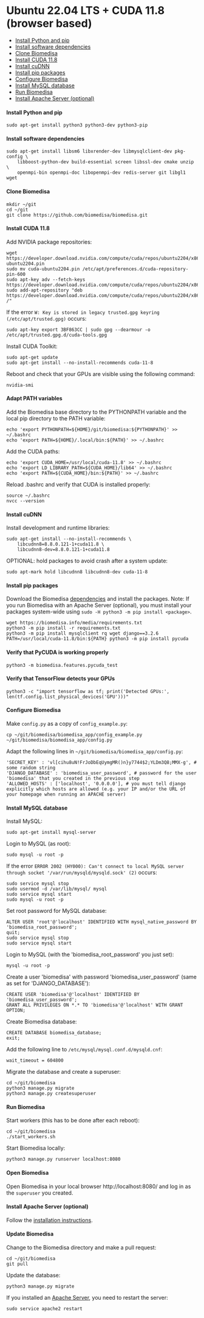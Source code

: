 #  Ubuntu 22.04 LTS + CUDA 11.8 (browser based)

- [Install Python and pip](#install-python-and-pip)
- [Install software dependencies](#install-software-dependencies)
- [Clone Biomedisa](#clone-biomedisa)
- [Install CUDA 11.8](#install-cuda-11.8)
- [Install cuDNN](#install-cudnn)
- [Install pip packages](#install-pip-packages)
- [Configure Biomedisa](#configure-biomedisa)
- [Install MySQL database](#install-mysql-database)
- [Run Biomedisa](#run-biomedisa)
- [Install Apache Server (optional)](#install-apache-server-optional)

#### Install Python and pip
```
sudo apt-get install python3 python3-dev python3-pip
```

#### Install software dependencies
```
sudo apt-get install libsm6 libxrender-dev libmysqlclient-dev pkg-config \
    libboost-python-dev build-essential screen libssl-dev cmake unzip \
    openmpi-bin openmpi-doc libopenmpi-dev redis-server git libgl1 wget
```

#### Clone Biomedisa
```
mkdir ~/git
cd ~/git
git clone https://github.com/biomedisa/biomedisa.git
```

#### Install CUDA 11.8
Add NVIDIA package repositories:
```
wget https://developer.download.nvidia.com/compute/cuda/repos/ubuntu2204/x86_64/cuda-ubuntu2204.pin
sudo mv cuda-ubuntu2204.pin /etc/apt/preferences.d/cuda-repository-pin-600
sudo apt-key adv --fetch-keys https://developer.download.nvidia.com/compute/cuda/repos/ubuntu2204/x86_64/3bf863cc.pub
sudo add-apt-repository "deb https://developer.download.nvidia.com/compute/cuda/repos/ubuntu2204/x86_64/ /"
```
If the error `W: Key is stored in legacy trusted.gpg keyring (/etc/apt/trusted.gpg)` occurs:
```
sudo apt-key export 3BF863CC | sudo gpg --dearmour -o /etc/apt/trusted.gpg.d/cuda-tools.gpg
```
Install CUDA Toolkit:
```
sudo apt-get update
sudo apt-get install --no-install-recommends cuda-11-8
```
Reboot and check that your GPUs are visible using the following command:
```
nvidia-smi
```

#### Adapt PATH variables
Add the Biomedisa base directory to the PYTHONPATH variable and the local pip directory to the PATH variable:
```
echo 'export PYTHONPATH=${HOME}/git/biomedisa:${PYTHONPATH}' >> ~/.bashrc
echo 'export PATH=${HOME}/.local/bin:${PATH}' >> ~/.bashrc
```
Add the CUDA paths:
```
echo 'export CUDA_HOME=/usr/local/cuda-11.8' >> ~/.bashrc
echo 'export LD_LIBRARY_PATH=${CUDA_HOME}/lib64' >> ~/.bashrc
echo 'export PATH=${CUDA_HOME}/bin:${PATH}' >> ~/.bashrc
```
Reload .bashrc and verify that CUDA is installed properly:
```
source ~/.bashrc
nvcc --version
```

#### Install cuDNN
Install development and runtime libraries:
```
sudo apt-get install --no-install-recommends \
    libcudnn8=8.8.0.121-1+cuda11.8 \
    libcudnn8-dev=8.8.0.121-1+cuda11.8
```
OPTIONAL: hold packages to avoid crash after a system update:
```
sudo apt-mark hold libcudnn8 libcudnn8-dev cuda-11-8
```

#### Install pip packages
Download the Biomedisa [dependencies](https://biomedisa.info/media/requirements.txt) and install the packages. Note: If you run Biomedisa with an Apache Server (optional), you must install your packages system-wide using `sudo -H python3 -m pip install <package>`.
```
wget https://biomedisa.info/media/requirements.txt
python3 -m pip install -r requirements.txt
python3 -m pip install mysqlclient rq wget django==3.2.6
PATH=/usr/local/cuda-11.8/bin:${PATH} python3 -m pip install pycuda
```

#### Verify that PyCUDA is working properly
```
python3 -m biomedisa.features.pycuda_test
```

#### Verify that TensorFlow detects your GPUs
```
python3 -c "import tensorflow as tf; print('Detected GPUs:', len(tf.config.list_physical_devices('GPU')))"
```

#### Configure Biomedisa
Make `config.py` as a copy of `config_example.py`:
```
cp ~/git/biomedisa/biomedisa_app/config_example.py ~/git/biomedisa/biomedisa_app/config.py
```
Adapt the following lines in `~/git/biomedisa/biomedisa_app/config.py`:
```
'SECRET_KEY' : 'vl[cihu8uN!FrJoDbEqUymgMR()n}y7744$2;YLDm3Q8;MMX-g', # some random string
'DJANGO_DATABASE' : 'biomedisa_user_password', # password for the user 'biomedisa' that you created in the previous step
'ALLOWED_HOSTS' : ['localhost', '0.0.0.0'], # you must tell django explicitly which hosts are allowed (e.g. your IP and/or the URL of your homepage when running an APACHE server)
```

#### Install MySQL database
Install MySQL:
```
sudo apt-get install mysql-server
```
Login to MySQL (as root):
```
sudo mysql -u root -p
```
If the error `ERROR 2002 (HY000): Can't connect to local MySQL server through socket '/var/run/mysqld/mysqld.sock' (2)` occurs:
```
sudo service mysql stop
sudo usermod -d /var/lib/mysql/ mysql
sudo service mysql start
sudo mysql -u root -p
```
Set root password for MySQL database:
```
ALTER USER 'root'@'localhost' IDENTIFIED WITH mysql_native_password BY 'biomedisa_root_password';
quit;
sudo service mysql stop
sudo service mysql start
```
Login to MySQL (with the 'biomedisa_root_password' you just set):
```
mysql -u root -p
```
Create a user 'biomedisa' with password 'biomedisa_user_password' (same as set for 'DJANGO_DATABASE'):
```
CREATE USER 'biomedisa'@'localhost' IDENTIFIED BY 'biomedisa_user_password';
GRANT ALL PRIVILEGES ON *.* TO 'biomedisa'@'localhost' WITH GRANT OPTION;
```
Create Biomedisa database:
```
CREATE DATABASE biomedisa_database;
exit;
```
Add the following line to `/etc/mysql/mysql.conf.d/mysqld.cnf`:
```
wait_timeout = 604800
```
Migrate the database and create a superuser:
```
cd ~/git/biomedisa
python3 manage.py migrate
python3 manage.py createsuperuser
```

#### Run Biomedisa
Start workers (this has to be done after each reboot):
```
cd ~/git/biomedisa
./start_workers.sh
```

Start Biomedisa locally:
```
python3 manage.py runserver localhost:8080
```

#### Open Biomedisa
Open Biomedisa in your local browser http://localhost:8080/ and log in as the `superuser` you created.

#### Install Apache Server (optional)
Follow the [installation instructions](https://github.com/biomedisa/biomedisa/blob/master/README/APACHE_SERVER.md).

#### Update Biomedisa
Change to the Biomedisa directory and make a pull request:
```
cd ~/git/biomedisa
git pull
```

Update the database:
```
python3 manage.py migrate
```

If you installed an [Apache Server](https://github.com/biomedisa/biomedisa/blob/master/README/APACHE_SERVER.md), you need to restart the server:
```
sudo service apache2 restart
```

